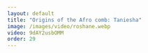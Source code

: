 ```yaml
---
layout: default
title: "Origins of the Afro comb: Taniesha"
image: /images/video/roshane.webp
video: 9dAY2usbOMM
order: 29
---
```

